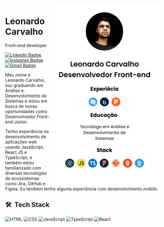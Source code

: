 <img align="right" height="590em" src="Profile.png"/>

# Leonardo Carvalho
Front-end developer

[![Linkedin Badge](https://img.shields.io/badge/-LeonardoCarvalho-0077E5?style=flat-square&labelColor=0077E5&logo=linkedin&logoColor=white&link=https://linkedin.com/in/leonardo-f-carvalho/)](https://linkedin.com/in/leonardo-f-carvalho/)
[![Instagran Badge](https://img.shields.io/badge/-@leo_felip_carvalho-0077E5?style=flat-square&labelColor=0077E5&logo=instagram&logoColor=white&link=https://www.instagram.com/leo_felip_carvalho/)](https://www.instagram.com/leo_felip_carvalho/)
[![Gmail Badge](https://img.shields.io/badge/-leonardofelipe931@gmail.com-0077E5?style=flat-square&logo=Gmail&logoColor=white&link=mailto:leonardofelipe931@gmail.com)](mailto:leonardofelipe931@gmail.com)

Meu nome é Leonardo Carvalho, sou graduando em Análise e Desenvolvimento de Sistemas e estou em busca de novas oportunidades como Desenvolvedor Front-end Júnior.

Tenho experiência no desenvolvimento de aplicações web usando JavaScript, React JS e TypeScript, e também estou familiarizado com diversas tecnologias de ecossistemas como Jira, GitHub e Figma. Eu também tenho alguma experiência com desenvolvimento mobile.

## 🛠 &nbsp;Tech Stack

![HTML](https://img.shields.io/badge/-HTML-333333?style=flat&logo=HTML5)
![CSS](https://img.shields.io/badge/-CSS-333333?style=flat&logo=CSS3&logoColor=1572B6)
![JavaScript](https://img.shields.io/badge/-JavaScript-333333?style=flat&logo=javascript)
![TypeScript](https://img.shields.io/badge/-TypeScript-333333?style=flat&logo=typescript&logoColor=2D79C7)
![React](https://img.shields.io/badge/-React-333333?style=flat&logo=react)


<!--
- 📍 From RR living in Boa Vista
- 🧑🏽‍💻 Junior Front-end Developer
- 👨‍🎓 Graduating systems analysis and development
- 🔭 I’m currently looking for new opportunities
- 🤓 Looking for opportunities to acquire and share knowledge

<br>

## ⚙️ &nbsp;GitHub Analytics

<p align="left">
<img width="530em" src="https://github-readme-stats.vercel.app/api?username=leonardocd&show_icons=true&theme=vision-friendly-dark" alt="leonardocarvalho's stats"/>
<img width="530em" src="https://github-readme-stats.vercel.app/api/top-langs/?username=leonardocd&layout=compact&theme=vision-friendly-dark" alt="maykbrito's most languages"/>
</p>
